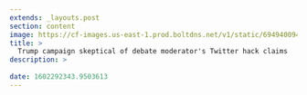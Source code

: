 ```yaml
--- 
extends: _layouts.post 
section: content 
image: https://cf-images.us-east-1.prod.boltdns.net/v1/static/694940094001/c85ebb63-abb3-4e7f-b986-32ad17edf3ef/b1c1304e-1f45-4930-980d-5e3732423f89/1280x720/match/image.jpg 
title: > 
  Trump campaign skeptical of debate moderator's Twitter hack claims 
description: > 
   
date: 1602292343.9503613 
--- 
```

